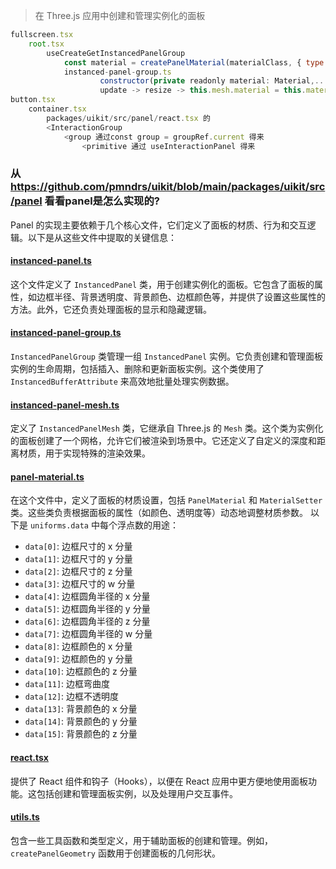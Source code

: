 > 在 Three.js 应用中创建和管理实例化的面板

```js
fullscreen.tsx
	root.tsx
		useCreateGetInstancedPanelGroup
			const material = createPanelMaterial(materialClass, { type: 'instanced' })
			instanced-panel-group.ts
					constructor(private readonly material: Material,... ) 
					update -> resize -> this.mesh.material = this.material
button.tsx
	container.tsx
		packages/uikit/src/panel/react.tsx 的
		<InteractionGroup 
			<group 通过const group = groupRef.current 得来
				<primitive 通过 useInteractionPanel 得来
```

		
### 从 https://github.com/pmndrs/uikit/blob/main/packages/uikit/src/panel  看看panel是怎么实现的?
Panel 的实现主要依赖于几个核心文件，它们定义了面板的材质、行为和交互逻辑。以下是从这些文件中提取的关键信息：
#### [instanced-panel.ts](https://github.com/pmndrs/uikit/blob/main/packages/uikit/src/panel/instanced-panel.ts)
这个文件定义了 `InstancedPanel` 类，用于创建实例化的面板。它包含了面板的属性，如边框半径、背景透明度、背景颜色、边框颜色等，并提供了设置这些属性的方法。此外，它还负责处理面板的显示和隐藏逻辑。
#### [instanced-panel-group.ts](https://github.com/pmndrs/uikit/blob/main/packages/uikit/src/panel/instanced-panel-group.ts)
`InstancedPanelGroup` 类管理一组 `InstancedPanel` 实例。它负责创建和管理面板实例的生命周期，包括插入、删除和更新面板实例。这个类使用了 `InstancedBufferAttribute` 来高效地批量处理实例数据。
#### [instanced-panel-mesh.ts](https://github.com/pmndrs/uikit/blob/main/packages/uikit/src/panel/instanced-panel-mesh.ts)
定义了 `InstancedPanelMesh` 类，它继承自 Three.js 的 `Mesh` 类。这个类为实例化的面板创建了一个网格，允许它们被渲染到场景中。它还定义了自定义的深度和距离材质，用于实现特殊的渲染效果。
#### [panel-material.ts](https://github.com/pmndrs/uikit/blob/main/packages/uikit/src/panel/panel-material.ts)
在这个文件中，定义了面板的材质设置，包括 `PanelMaterial` 和 `MaterialSetter` 类。这些类负责根据面板的属性（如颜色、透明度等）动态地调整材质参数。
以下是 `uniforms.data` 中每个浮点数的用途：
- `data[0]`: 边框尺寸的 x 分量
- `data[1]`: 边框尺寸的 y 分量
- `data[2]`: 边框尺寸的 z 分量
- `data[3]`: 边框尺寸的 w 分量
- `data[4]`: 边框圆角半径的 x 分量
- `data[5]`: 边框圆角半径的 y 分量
- `data[6]`: 边框圆角半径的 z 分量
- `data[7]`: 边框圆角半径的 w 分量
- `data[8]`: 边框颜色的 x 分量
- `data[9]`: 边框颜色的 y 分量
- `data[10]`: 边框颜色的 z 分量
- `data[11]`: 边框弯曲度
- `data[12]`: 边框不透明度
- `data[13]`: 背景颜色的 x 分量
- `data[14]`: 背景颜色的 y 分量
- `data[15]`: 背景颜色的 z 分量
#### [react.tsx](https://github.com/pmndrs/uikit/blob/main/packages/uikit/src/panel/react.tsx)
提供了 React 组件和钩子（Hooks），以便在 React 应用中更方便地使用面板功能。这包括创建和管理面板实例，以及处理用户交互事件。
#### [utils.ts](https://github.com/pmndrs/uikit/blob/main/packages/uikit/src/panel/utils.ts)
包含一些工具函数和类型定义，用于辅助面板的创建和管理。例如，`createPanelGeometry` 函数用于创建面板的几何形状。
